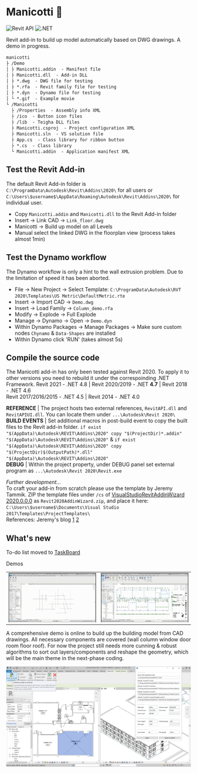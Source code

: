 # Manicotti :burrito:

![Revit API](https://img.shields.io/badge/Revit%20API-2020-red.svg)
![.NET](https://img.shields.io/badge/.NET-4.7-red.svg)

Revit add-in to build up model automatically based on DWG drawings. A demo in progress.  
```
manicotti
├ /Demo
│ ├ Manicotti.addin  - Manifest file
│ ├ Manicotti.dll  - Add-in DLL
│ ├ *.dwg  - DWG file for testing
│ ├ *.rfa  - Revit family file for testing
│ ├ *.dyn  - Dynamo file for testing
│ └ *.gif  - Example movie
└ /Manicotti
  ├ /Properties  - Assembly info XML
  ├ /ico  - Button icon files
  ├ /lib  - Teigha DLL files
  ├ Manicotti.csproj  - Project configuration XML
  ├ Manicotti.sln  - VS solution file
  ├ App.cs  - Class library for ribbon button
  ├ *.cs  - Class library
  └ Manicotti.addin  - Application manifest XML
```

## Test the Revit Add-in
The default Revit Add-in folder is `C:\ProgramData\Autodesk\Revit\Addins\2020\` for all users or `C:\Users\$username$\AppData\Roaming\Autodesk\Revit\Addins\2020\` for individual user.
- Copy `Manicotti.addin` and `Manicotti.dll` to the Revit Add-in folder
- Insert -> Link CAD -> `Link_floor.dwg`
- Manicotti -> Build up model on all Levels
- Manual select the linked DWG in the floorplan view (process takes almost 1min)


## Test the Dynamo workflow
The Dynamo workflow is only a hint to the wall extrusion problem. Due to the limitation of speed it has been aborted.
- File -> New Project -> Select Template: `C:\ProgramData\Autodesk\RVT 2020\Templates\US Metric\DefaultMetric.rte`
- Insert -> Import CAD -> `Demo.dwg`
- Insert -> Load Family -> `Column_demo.rfa`
- Modify -> Explode -> Full Explode
- Manage -> Dynamo -> Open -> `Demo.dyn`
- Within Dynamo Packages -> Manage Packages -> Make sure custom nodes `Chynamo` & `Data-Shapes` are installed
- Within Dynamo click 'RUN' (takes almost 5s)


## Compile the source code
The Manicotti add-in has only been tested against Revit 2020. To apply it to other versions you need to rebuild it under the correspoinding .NET Framework.
Revit 2021 - .NET 4.8 | Revit 2020/2019 - .NET **4.7** | Revit 2018 - .NET 4.6  
Revit 2017/2016/2015 - .NET 4.5 | Revit 2014 - .NET 4.0
 
**REFERENCE** | The project hosts two external references, `RevitAPI.dll` and `RevitAPIUI.dll`. You can locate them under `...\Autodesk\Revit 2020\`  
**BUILD EVENTS** | Set additional macros in post-build event to copy the built files to the Revit add-in folder. `if exist "$(AppData)\Autodesk\REVIT\Addins\2020" copy "$(ProjectDir)*.addin" "$(AppData)\Autodesk\REVIT\Addins\2020"` & `if exist "$(AppData)\Autodesk\REVIT\Addins\2020" copy "$(ProjectDir)$(OutputPath)*.dll" "$(AppData)\Autodesk\REVIT\Addins\2020"`  
**DEBUG** | Within the project property, under DEBUG panel set external program as `...\Autodesk\Revit 2020\Revit.exe`

*Further development...*  
To craft your add-in from scratch please use the template by Jeremy Tammik. ZIP the template files under `/cs` of [VisualStudioRevitAddinWizard 2020.0.0.0](https://github.com/jeremytammik/VisualStudioRevitAddinWizard/releases/tag/2020.0.0.0) 
as `Revit2020AddinWizard.zip`, and place it here:
`C:\Users\$username$\Documents\Visual Studio 2017\Templates\ProjectTemplates\`  
References: Jeremy's blog [1](https://thebuildingcoder.typepad.com/blog/2015/05/autodesk-university-q1-adn-labs-and-wizard-update.html#5) [2](https://thebuildingcoder.typepad.com/blog/2019/04/revit-2020-c-and-vb-visual-studio-add-in-wizards.html)


## What's new

To-do list moved to [TaskBoard](https://github.com/ian-quinn/manicotti/issues/1)  

Demos  
<div align=right>
<table>
  <tr>
    <td><img src="/Demo/DetectRegion.gif?raw=true" alt="DetectRegion" width="400"/></a></td>
    <td><img src="/Demo/AllocateInfo.gif?raw=true" alt="AllocateInfo" width="400"/></a></td>
  </tr>
</table>
</div>

A comprehensive demo is online to build up the building model from CAD drawings. All necessary components are covered (wall column window door room floor roof). For now the project still needs more cunning & robust algorithms to sort out layers/components and reshape the geometry, which will be the main theme in the next-phase coding.  

<img src="/Demo/Screenshot.jpg?raw=true">